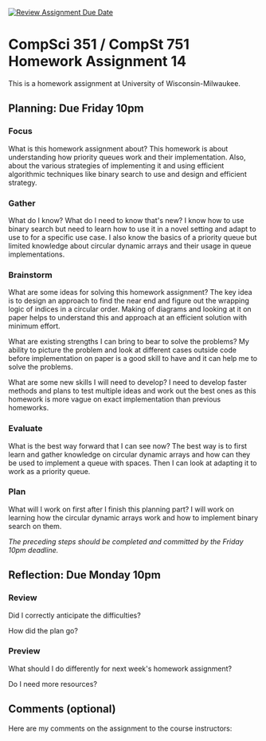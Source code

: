 [![Review Assignment Due Date](https://classroom.github.com/assets/deadline-readme-button-24ddc0f5d75046c5622901739e7c5dd533143b0c8e959d652212380cedb1ea36.svg)](https://classroom.github.com/a/Y3AWJp_2)
# CompSci 351 / CompSt 751 Homework Assignment 14

This is a homework assignment at University of Wisconsin-Milwaukee.

## Planning: Due Friday 10pm

### Focus

What is this homework assignment about?
This homework is about understanding how priority queues work and their implementation. Also, about the various strategies of implementing it and using efficient algorithmic techniques like binary search to use and design and efficient strategy.

### Gather

What do I know?  What do I need to know that's new?
I know how to use binary search but need to learn how to use it in a novel setting and adapt to use to for a specific use case. I also know the basics of a priority queue but limited knowledge about circular dynamic arrays and their usage in queue implementations.

### Brainstorm

What are some ideas for solving this homework assignment?
The key idea is to design an approach to find the near end and figure out the wrapping logic of indices in a circular order. Making of diagrams and looking at it on paper helps to understand this and approach at an efficient solution with minimum effort.

What are existing strengths I can bring to bear to solve the problems?
My ability to picture the problem and look at different cases outside code before implementation on paper is a good skill to have and it can help me to solve the problems.

What are some new skills I will need to develop?
I need to develop faster methods and plans to test multiple ideas and work out the best ones as this homework is more vague on exact implementation than previous homeworks.

### Evaluate

What is the best way forward that I can see now?
The best way is to first learn and gather knowledge on circular dynamic arrays and how can they be used to implement a queue with spaces. Then I can look at adapting it to work as a priority queue.

### Plan

What will I work on first after I finish this planning part?
I will work on learning how the circular dynamic arrays work and how to implement binary search on them.

*The preceding steps should be completed and committed by the
Friday 10pm deadline.*

## Reflection: Due Monday 10pm

### Review

Did I correctly anticipate the difficulties?

How did the plan go?

### Preview

What should I do differently for next week's homework assignment?

Do I need more resources?

## Comments (optional)

Here are my comments on the assignment to the course instructors:
